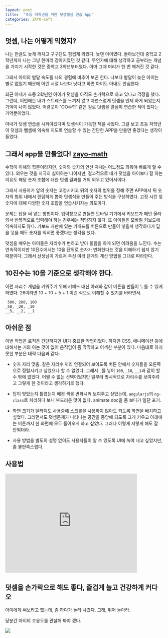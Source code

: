 ```yaml
---
layout: post
title:  "초등 저학년을 위한 덧셈뺄셈 연습 App"
categories: ZAYO-soft
---
```


## 덧셈, 나는 어떻게 익혔지?

나는 한글도 늦게 깨치고 구구단도 힘겹게 외웠다. 늦댄 아이였다. 돌아보건대 중학교 2학년까지 나는 그냥 한마리 강아지였던 것 같다. 무언가에 대해 생각하고 공부라는 개념을 가지기 시작한 것은 중학교 3학년부터였다. 아마 그때 머리가 한 번 깨쳐진 것 같다. 

그래서 아이의 발달 속도를 나의 경험에 비추어 보곤 한다. 나보다 발달이 늦은 아이는 별로 없었기 때문에 어린 시절 나보다 낫다고 하면 아이도 아내도 안심한다. 

최근 아내가 초등 2학년인 아이가 덧셈을 아직도 손가락으로 하고 있다고 걱정을 했다. 그런데, 이번에는 내가 스트레스를 느끼지 않고 자연스럽게 덧셈을 언제 하게 되었는지 기억이 나지 않았다. 어렴풋이 'OO수학' 같은 걸로 덧셈을 열심히 연습한 적이 있다는 기억뿐이었다. 

아내가 덧셈 연습을 시켜야겠다며 덧셈식이 가득한 책을 사왔다. 그걸 보고 초등 저학년이 덧셈과 뺄셈에 익숙해 지도록 연습할 수 있는 간단한 APP을 만들면 좋겠다는 생각이 들었다. 

## 그래서 app을 만들었다! [zayo-math](https://pinedance.github.io/zayo-math/math.html)

수학이 이해의 학문이라지만, 숫자와 숫자의 연산 자체는 어느정도 외워야 빠르게 할 수 있다. 외우는 것을 지극히 싫어하는 나이지만, 결과적으로 내가 덧셈을 아이보다 잘 하는 이유도 해당 숫자 조합에 대한 덧셈 결과를 거의 외우고 있어서이다. 

그래서 사용자가 앞의 숫자는 고정시키고 뒤의 숫자의 범위를 정해 주면 APP에서 뒤 숫자의 범위 내에서 랜덤하게 뽑아 덧셈식을 만들어 주는 방식을 구상하였다. 고정 시킨 앞 숫자에 대해 다양한 숫자 조합을 연습시키자는 의도이다. 

문제는 답을 써 넣는 방법이다. 입력창으로 만들면 모바일 기기에서 키보드가 매번 올라와서 반복적으로 입력해야 하는 경우에는 적당하지 않다. 또 아이들은 모바일 키보드에 익숙하지도 않다. 키보드 자판에 있는 키패드를 버튼으로 만들어 넣을까 생각하다가 답을 넣을 때도 숫자를 익히면 좋겠다는 생각을 했다. 

덧셈을 배우는 아이들은 자리수가 변하고 받아 올림을 하게 되면 어려움을 느낀다. 수는 연속적이지만 10진수에서는 10을 단위로 숫자가 변화한다는 것을 이해하기 쉽지 않기 때문이다. 그래서 선생님이 가르쳐 주신 여러 단계의 계산 방법을 그대로 따라한다. 

## 10진수는 10을 기준으로 생각해야 한다.

이런 자리수 개념을 키워주기 위해 키패드 대신 아래와 같이 버튼을 만들어 누를 수 있게 하였다. 26이라면 10 + 10 + 5 + 1 이런 식으로 이해할 수 있기를 바라면서.

     500, 200, 100
    _50, _20, _10
    __5, __2, __1

## 아쉬운 점

이번 작업은 로직은 간단하지만 UI가 중요한 작업이었다. 하지만 CSS, 애니메이션 등에 대해서는 거의 아는 것이 없어 움직임이 좀 딱딱하고 어색한 부분이 있다. 마음대로 하지 못한 부분은 대략 다음과 같다. 

* 숫자 자리 맞춤. 같은 자리수 끼리 연결되어 보이도록 버튼 안에서 숫자들을 오른쪽으로 정렬시키고 싶었으나 할 수 없었다. 그래서 `_`를 넣어 `100`, `_10`, `__1`과 같이 할 수 밖에 없었다. 어쩔 수 없는 선택이었지만 일부러 명시적으로 자리수를 보여주려고 그렇게 한 것이라고 생각하기로 했다. 

* 답이 맞았는지 틀렸는지 배경 색을 변화시켜 보여주고 싶었는데, `angularjs`의 `ng-class`로 처리하다 보니 부드러운 맛이 없다. animate doc을 좀 보다가 일단 포기.

* 화면 크기가 달라져도 사용중에 스크롤을 사용하지 않아도 되도록 화면을 배치하고 싶었다. 그러면서도 덧셈문제가 나타나는 공간을 중앙에 되도록 크게 키우고 아래에는 버튼까지 한 화면에 모두 들어오게 하고 싶었다. 그러나 이렇게 저렇게 해도 잘 안되더라.

* 사용 방법을 별도의 설명 없이도 사용자들이 알 수 있도록 UI에 녹여 내고 싶었지만, 좀 불만족스럽다. 

## 사용법

<iframe width="420" height="315" src="https://www.youtube.com/embed/arLoIkvTIC4" frameborder="0" allowfullscreen></iframe>

## 덧셈을 손가락으로 해도 좋다, 즐겁게 놀고 건강하게 커다오

아이에게 써보라고 했는데, 좀 하다가 놀러 나갔다. 그래, 뛰어 놀아라. 

당분간 아이의 호응도를 관찰해 봐야 겠다. 

[![](https://pinedance.github.io/data/images/zayo-math.png)](https://pinedance.github.io/zayo-math/math.html)
